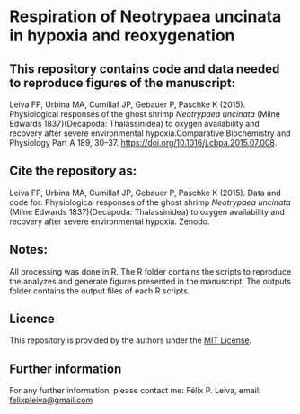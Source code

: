 # Respiration of Neotrypaea uncinata in hypoxia and reoxygenation

## This repository contains code and data needed to reproduce figures of the manuscript: 

Leiva FP, Urbina MA, Cumillaf JP, Gebauer P, Paschke K (2015). Physiological responses of the ghost shrimp <i>Neotrypaea uncinata</i> (Milne Edwards 1837)(Decapoda: Thalassinidea) to oxygen availability and recovery after severe environmental hypoxia.Comparative Biochemistry and Physiology Part A 189, 30–37. https://doi.org/10.1016/j.cbpa.2015.07.008.

## Cite the repository as:

Leiva FP, Urbina MA, Cumillaf JP, Gebauer P, Paschke K (2015). Data and code for: Physiological responses of the ghost shrimp <i>Neotrypaea uncinata</i> (Milne Edwards 1837)(Decapoda: Thalassinidea) to oxygen availability and recovery after severe environmental hypoxia. Zenodo. 
 
## Notes:
All processing was done in R. The R folder contains the scripts to reproduce the analyzes and generate figures presented in the manuscript. The outputs folder contains the output files of each R scripts.   

## Licence
This repository is provided by the authors under the [MIT License](https://opensource.org/licenses/MIT).

## Further information
For any further information, please contact me: Félix P. Leiva, email: felixpleiva@gmail.com
